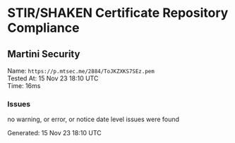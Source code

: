 # STIR/SHAKEN Certificate Repository Compliance

## Martini Security

Name: `https://p.mtsec.me/2884/ToJKZXKS7SEz.pem`\
Tested At: 15 Nov 23 18:10 UTC\
Time: 16ms

### Issues

no warning, or error, or notice date level issues were found

Generated: 15 Nov 23 18:10 UTC